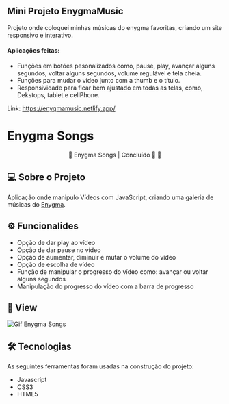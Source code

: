 ## Mini Projeto EnygmaMusic

Projeto onde coloquei minhas músicas do enygma favoritas, criando um site responsivo e interativo. 

#### Aplicações feitas:

- Funções em botões pesonalizados como, pause, play, avançar alguns segundos, voltar alguns segundos, volume regulável e tela cheia.
- Funções para mudar o vídeo junto com a thumb e o título.
- Responsividade para ficar bem ajustado em todas as telas, como, Dekstops, tablet e cellPhone.

Link: https://enygmamusic.netlify.app/

# Enygma Songs

<p align="center">
  🚧 Enygma Songs | Concluído 🚀 🚧
</p>

## 💻 Sobre o Projeto
<p>
  Aplicação onde manipulo Vídeos com JavaScript, criando uma galeria de músicas do <a href="https://www.youtube.com/c/EnygmaRaps">Enygma</a>.
</p>

## ⚙ Funcionalides
- Opção de dar play ao vídeo
- Opção de dar pause no vídeo
- Opção de aumentar, diminuir e mutar o volume do vídeo
- Opção de escolha de vídeo
- Função de manipular o progresso do vídeo como: avançar ou voltar alguns segundos
- Manipulação do progresso do vídeo com a barra de progresso

## 🎨 View
![Gif Enygma Songs](https://user-images.githubusercontent.com/99041150/195191118-8acb4f9f-4a58-4cdf-ab49-a9a1208e1fd6.gif)

## 🛠 Tecnologias
As seguintes ferramentas foram usadas na construção do projeto:

- Javascript
- CSS3
- HTML5
